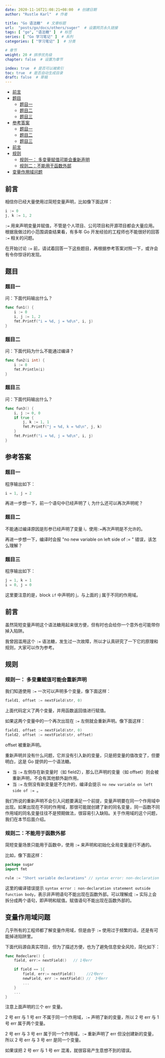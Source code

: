 ```yaml
---
date: 2020-11-16T21:08:21+08:00  # 创建日期
author: "Rustle Karl"  # 作者

title: "Go 语法糖"  # 文章标题
url:  "posts/go/docs/others/suger"  # 设置网页永久链接
tags: [ "go", "语法糖" ]  # 标签
series: [ "Go 学习笔记" ]  # 系列
categories: [ "学习笔记" ]  # 分类

# 章节
weight: 20 # 排序优先级
chapter: false  # 设置为章节

index: true  # 是否可以被索引
toc: true  # 是否自动生成目录
draft: false  # 草稿
---
```


- [前言](#前言)
- [题目](#题目)
  - [题目一](#题目一)
  - [题目二](#题目二)
  - [题目三](#题目三)
- [参考答案](#参考答案)
  - [题目一](#题目一-1)
  - [题目二](#题目二-1)
  - [题目三](#题目三-1)
- [前言](#前言-1)
- [规则](#规则)
  - [规则一： 多变量赋值可能会重新声明](#规则一-多变量赋值可能会重新声明)
  - [规则二：不能用于函数外部](#规则二不能用于函数外部)
- [变量作用域问题](#变量作用域问题)

## 前言

相信你已经大量使用过简短变量声明，比如像下面这样：

```go
i := 0
j, k := 1, 2
```

` := ` 用来声明变量并赋值，不管是个人项目、公司项目和开源项目都会大量应用。根据我做过的小范围调查结果看，有多年 Go 开发经验的工程师也不能很好的回答 ` := ` 相关的问题。

在开始讨论 ` := ` 前，请试着回答一下这些题目，再根据参考答案对照一下，或许会有令你惊讶的发现。

## 题目

### 题目一

问：下面代码输出什么？

```go
func fun1() {
    i := 0
    i, j := 1, 2
    fmt.Printf("i = %d, j = %d\n", i, j)
}
```

### 题目二

问：下面代码为什么不能通过编译？

```go
func fun2(i int) {
    i := 0
    fmt.Println(i)
}
```

### 题目三

问：下面代码输出什么？

```go
func fun3() {
    i, j := 0, 0
    if true {
        j, k := 1, 1
        fmt.Printf("j = %d, k = %d\n", j, k)
    }
    fmt.Printf("i = %d, j = %d\n", i, j)
}
```

## 参考答案

### 题目一

程序输出如下：

```go
i = 1, j = 2
```

再进一步想一下，前一个语句中已经声明了 i, 为什么还可以再次声明呢？

### 题目二

不能通过编译原因是形参已经声明了变量 i，使用`:=`再次声明是不允许的。

再进一步想一下，编译时会报 "no new variable on left side of := " 错误，该怎么理解？

### 题目三

程序输出如下：

```go
j = 1, k = 1
i = 0, j = 0
```

这里要注意的是，block `if` 中声明的 j，与上面的 j 属于不同的作用域。

## 前言

虽然简短变量声明这个语法糖用起来很方便，但有时也会给你一个意外也可能带你掉入陷阱。

我曾因滥用这个 ` := ` 语法糖，发生过一次故障，所以才认真研究了一下它的原理和规则，大家可以作为参考。

## 规则

### 规则一： 多变量赋值可能会重新声明

我们知道使用 ` := ` 一次可以声明多个变量，像下面这样：

```go
field1, offset := nextField(str, 0)
```

上面代码定义了两个变量，并用函数返回值进行赋值。

如果这两个变量中的一个再次出现在 ` := ` 左侧就会重新声明。像下面这样：

```go
field1, offset := nextField(str, 0)
field2, offset := nextField(str, offset)
```

offset 被重新声明。

重新声明并没有什么问题，它并没有引入新的变量，只是把变量的值改变了，但要明白，这是 Go 提供的一个语法糖。

- 当 ` := ` 左侧存在新变量时（如 field2），那么已声明的变量（如 offset）则会被重新声明，不会有其他额外副作用。
- 当 ` := ` 左侧没有新变量是不允许的，编译会提示 `no new variable on left side of := `。

我们所说的重新声明不会引入问题要满足一个前提，变量声明要在同一个作用域中出现。如果出现在不同的作用域，那很可能就创建了新的同名变量，同一函数不同作用域的同名变量往往不是预期做法，很容易引入缺陷。关于作用域的这个问题，我们在本节后面介绍。

### 规则二：不能用于函数外部

简短变量场景只能用于函数中，使用 ` := ` 来声明和初始化全局变量是行不通的。

比如，像下面这样：

```go
package sugar
import fmt

rule := "Short variable declarations" // syntax error: non-declaration statement outside function body
```

这里的编译错误提示 `syntax error : non-declaration statement outside function body`，表示非声明语句不能出现在函数外部。可以理解成 ` := ` 实际上会拆分成两个语句，即声明和赋值。赋值语句不能出现在函数外部的。

## 变量作用域问题

几乎所有的工程师都了解变量作用域，但是由于 ` := ` 使用过于频繁的话，还是有可能掉进陷阱里。

下面代码源自真实项目，但为了描述方便，也为了避免信息安全风险，简化如下：

```go
func Redeclare() {
    field, err:= nextField()   // 1号err

    if field == 1{
        field, err:= nextField()     //2号err
        newField, err := nextField() //  3号err
        ...
    }
    ...
}
```

注意上面声明的三个 err 变量。

2 号 err 与 1 号 err 不属于同一个作用域，` := ` 声明了新的变量，所以 2 号 err 与 1 号 err 属于两个变量。

2 号 err 与 3 号 err 属于同一个作用域，` := ` 重新声明了 err 但没创建新的变量，所以 2 号 err 与 3 号 err 是同一个变量。

如果误把 2 号 err 与 1 号 err 混淆，就很容易产生意想不到的错误。
